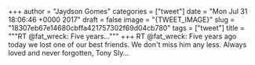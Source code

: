 
+++
author = "Jaydson Gomes"
categories = ["tweet"]
date = "Mon Jul 31 18:06:46 +0000 2017"
draft = false
image = "{TWEET_IMAGE}"
slug = "18307eb67e14680cbffa421757302f69d04cb780"
tags = ["tweet"]
title = """RT @fat_wreck: Five years..."""
+++
RT @fat_wreck: Five years ago today we lost one of our best friends. We don't miss him any less. Always loved and never forgotten, Tony Sly…
